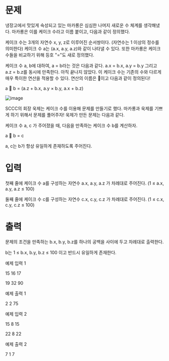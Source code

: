# 문제
냉장고에서 맛있게 숙성되고 있는 마카롱은 심심한 나머지 새로운 수 체계를 생각해냈다. 마카롱은 이를 케이크 수라고 이름 붙이고, 다음과 같이 정의했다.

케이크 수는 3개의 자연수 x, y, z로 이루어진 순서쌍이다. (자연수는 1 이상의 정수를 의미한다)
케이크 수 a는 (a.x, a.y, a.z)와 같이 나타낼 수 있다.
또한 마카롱은 케이크 수들을 비교하기 위해 등호 "="도 새로 정의했다.

케이크 수 a, b에 대하여, a = b라는 것은 다음과 같다.
a.x = b.x, a.y = b.y 그리고 a.z = b.z를 동시에 만족한다.
아직 끝나지 않았다. 이 케이크 수는 기존의 수와 다르게 매우 특이한 연산을 적용할 수 있다. 연산의 이름은 🍰이고 다음과 같이 정의된다!

a 🍰 b = (a.z + b.x, a.y × b.y, a.x + b.z)

![image](https://user-images.githubusercontent.com/45219806/91156586-4791ae00-e6ff-11ea-851e-80e3eaffd7a9.png)


SCCC의 회장 욱제는 케이크 수를 이용해 문제를 만들기로 했다. 마카롱과 욱제를 기쁘게 하기 위해서 문제를 풀어주자! 욱제가 만든 문제는 다음과 같다.

케이크 수 a, c 가 주어졌을 때, 다음을 만족하는 케이크 수 b를 계산하자.

a 🍰 b = c

a, c는 b가 항상 유일하게 존재하도록 주어진다.

# 입력
첫째 줄에 케이크 수 a를 구성하는 자연수 a.x, a.y, a.z 가 차례대로 주어진다. (1 ≤ a.x, a.y, a.z ≤ 100)

둘째 줄에 케이크 수 c를 구성하는 자연수 c.x, c.y, c.z 가 차례대로 주어진다. (1 ≤ c.x, c.y, c.z ≤ 100)

# 출력
문제의 조건을 만족하는 b.x, b.y, b.z를 하나의 공백을 사이에 두고 차례대로 출력한다.

b는 1 ≤ b.x, b.y, b.z ≤ 100 이고 반드시 유일하게 존재한다.

예제 입력 1 

15 16 17

19 32 90

예제 출력 1 

2 2 75

예제 입력 2 

15 8 15

22 8 22

예제 출력 2 

7 1 7

